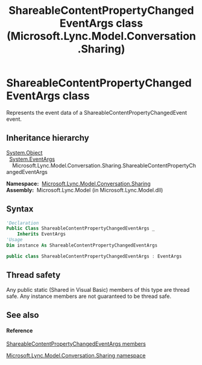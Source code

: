 ﻿---
title: ShareableContentPropertyChangedEventArgs class (Microsoft.Lync.Model.Conversation.Sharing)
TOCTitle: ShareableContentPropertyChangedEventArgs class
ms:assetid: T:Microsoft.Lync.Model.Conversation.Sharing.ShareableContentPropertyChangedEventArgs_DI_3_UC_OCS14MrefLyncWPF
ms:mtpsurl: https://msdn.microsoft.com/en-us/library/microsoft.lync.model.conversation.sharing.shareablecontentpropertychangedeventargs_di_3_uc_ocs14mreflyncwpf(v=office.15)
ms:contentKeyID: 48599317
ms.date: 07/28/2014
mtps_version: v=office.15
f1_keywords:
- Microsoft.Lync.Model.Conversation.Sharing.ShareableContentPropertyChangedEventArgs
dev_langs:
- CSharp
- JScript
- VB
- other
---

# ShareableContentPropertyChangedEventArgs class

Represents the event data of a ShareableContentPropertyChangedEvent event.

## Inheritance hierarchy

[System.Object](http://msdn2.microsoft.com/en-us/library/e5kfa45b)  
  [System.EventArgs](http://msdn2.microsoft.com/en-us/library/118wxtk3)  
    Microsoft.Lync.Model.Conversation.Sharing.ShareableContentPropertyChangedEventArgs  

**Namespace:**  [Microsoft.Lync.Model.Conversation.Sharing](microsoft-lync-model-conversation-sharing-namespace_2.md)  
**Assembly:**  Microsoft.Lync.Model (in Microsoft.Lync.Model.dll)

## Syntax

``` vb
'Declaration
Public Class ShareableContentPropertyChangedEventArgs _
    Inherits EventArgs
'Usage
Dim instance As ShareableContentPropertyChangedEventArgs
```

``` csharp
public class ShareableContentPropertyChangedEventArgs : EventArgs
```

## Thread safety

Any public static (Shared in Visual Basic) members of this type are thread safe. Any instance members are not guaranteed to be thread safe.

## See also

#### Reference

[ShareableContentPropertyChangedEventArgs members](shareablecontentpropertychangedeventargs-members-microsoft-lync-model-conversation-sharing_2.md)

[Microsoft.Lync.Model.Conversation.Sharing namespace](microsoft-lync-model-conversation-sharing-namespace_2.md)

